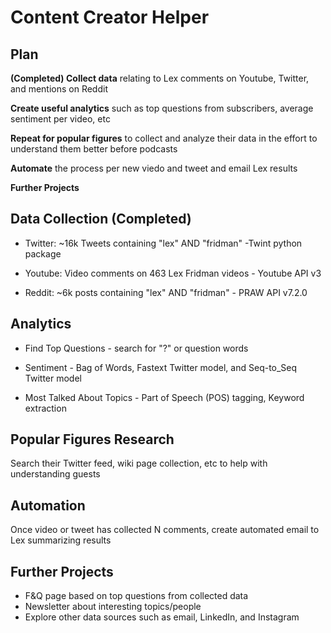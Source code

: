 # Content Creator Helper
## Plan
**(Completed) Collect data** relating to Lex comments on Youtube, Twitter, and mentions on Reddit

**Create useful analytics** such as top questions from subscribers, average sentiment per video, etc

**Repeat for popular figures** to collect and analyze their data in the effort to understand them better before podcasts

**Automate** the process per new viedo and tweet and email Lex results

**Further Projects** 



## Data Collection (Completed)
- Twitter: ~16k Tweets containing "lex" AND "fridman" -Twint python package

- Youtube: Video comments on 463 Lex Fridman videos - Youtube API v3

- Reddit: ~6k posts containing "lex" AND "fridman" - PRAW API v7.2.0

## Analytics
- Find Top Questions - search for "?" or question words

- Sentiment - Bag of Words, Fastext Twitter model, and Seq-to_Seq Twitter model

- Most Talked About Topics - Part of Speech (POS) tagging, Keyword extraction


## Popular Figures Research
Search their Twitter feed, wiki page collection, etc to help with understanding guests


## Automation
Once video or tweet has collected N comments, create automated email to Lex summarizing results



## Further Projects
- F&Q page based on top questions from collected data
- Newsletter about interesting topics/people
- Explore other data sources such as email, LinkedIn, and Instagram




